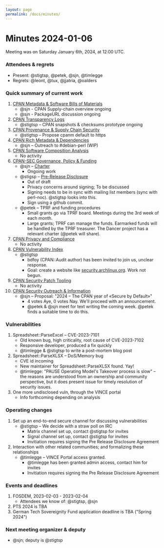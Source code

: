 ```yaml
---
layout: page
permalink: /docs/minutes/
---
```

# Minutes 2024-01-06

Meeting was on Saturday January 6th, 2024, at 12:00 UTC.


### Attendees & regrets

- Present: @stigtsp, @petek, @sjn, @timlegge
- Regrets: @leont, @tux, @jjatria, @oalders

### Quick summary of current work

1. [CPAN Metadata & Software Bills of Materials](https://github.com/orgs/CPAN-Security/projects/1)
    - @sjn - CPAN Supply-chain overview ongoing
    - @sjn - PackageURL discussion ongoing
2. [CPAN Transparency Logs](https://github.com/orgs/CPAN-Security/projects/2)
    - @stigtsp – CPAN snapshots & checksums prototype ongoing
3. [CPAN Provenance & Supply Chain Security](https://github.com/orgs/CPAN-Security/projects/3)
    - @stigtsp – Propose cpanm default to https
4. [CPAN Rich Metadata & Dependencies](https://github.com/orgs/CPAN-Security/projects/4)
    - @sjn – Outreach to #debian-perl (WIP)
5. [CPAN Software Composition Analysis](https://github.com/orgs/CPAN-Security/projects/6)
    - No activity
6. [CPAN-SEC Governance, Policy & Funding](https://github.com/orgs/CPAN-Security/projects/7)
    - @sjn – [Charter](https://security.metacpan.org/docs/charter.html)
        - Ongoing work
    - @stigsp – [Pre-Release Disclosure](https://security.metacpan.org/docs/pre-release-disclosure.html)
        - Out of draft
        - Privacy concerns around signing; To be discussed
        - Signing needs to be in sync with mailing list members (sync with perl-noc). @stigtsp looks into this.
        - Sign using a github commit.
    - @petek – TPRF and funding procedures
        - Small grants go via TPRF board. Meetings during the 3rd week of each month.
        - Large grants; TPRF can manage the funds. Earmarked funds will be handled by the TPRF treasurer. The Dancer project has a relevant charter (@petek will share).
7. [CPAN Privacy and Compliance](https://github.com/orgs/CPAN-Security/projects/9)
    - No activity
8. [CPAN Vulnerability Index](https://github.com/orgs/CPAN-Security/projects/10)
    - @stigtsp
        - bdfoy (CPAN::Audit author) has been invited to join us, unclear response.
        - Goal: create a website like [security.archlinux.org](https://security.archlinux.org). Work not begun.
9. [CPAN Security Patch Tooling](https://github.com/orgs/CPAN-Security/projects/11)
    - No activity
10. [CPAN Security Outreach & Information](https://github.com/orgs/CPAN-Security/projects/12)
    - @sjn – Proposal: "2024 – The CPAN year of «Secure by Default»"
        - 4 votes Aye, 0 votes Nay. We'll proceed with an announcement.
        - @petek & @sjn meet for text writing the coming week. @petek finds a suitable time to do this.

### Vulnerabilities

1. Spreadsheet::ParseExcel – CVE-2023-7101
    - Old known bug, high criticality, root cause of CVE-2023-7102
    - Responsive developer, produced a fix quickly
    - @timlegge & @stigtsp to write a post-mortem blog post
2. Spreadsheet::ParseXLSX – DoS/Memory bug
    - CVE id incoming
    - New maintainer for Spreadsheet::ParseXLSX found. Yay!
    - @timlegge: "PAUSE Operating Model's Takeover process is slow" – the reasons are understood from an ownership and community perspective, but it does present issue for timely resolution of security issues.
3. One more undisclosed vuln, through the VINCE portal
    - Info forthcoming depending on analysis

### Operating changes

1. Set up an end-to-end secure channel for discussing vulnerabilities
    - @stigtsp – We decide with a straw poll on IRC
        - Matrix channel set up, contact @stigtsp for invites
        - Signal channel set up, contact @stigtsp for invites
        - Invitiation requires signing the Pre Release Disclosure Agreement
2. Interaction with other related communities; and formalizing these relationships
    - @timlegge – VINCE Portal access granted.
        - @timlegge has been granted admin access, contact him for invites
        - Invitiation requires signing the Pre Release Disclosure Agreement

### Events and deadlines

1. FOSDEM, 2023-02-03 - 2023-02-04
    - Attendees we know of: @stigtsp, @sjn
2. PTS 2024 is TBA
3. German Tech Sovereignity Fund application deadline is TBA ("Spring 2024")


### Next meeting organizer & deputy

- @sjn; deputy is @stigtsp
